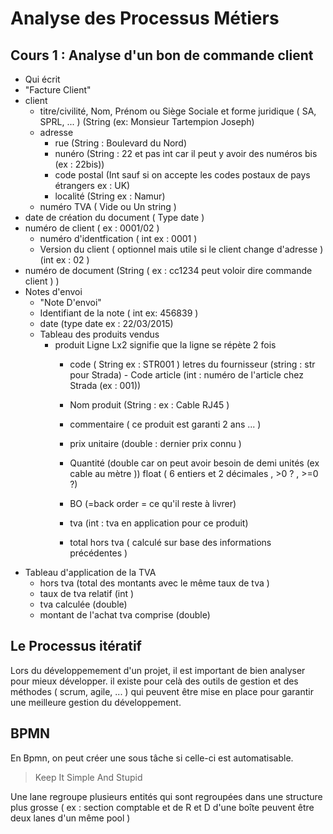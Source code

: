 # Analyse des Processus Métiers

## Cours 1 : Analyse d'un bon de commande client  
    
* Qui écrit 
* "Facture Client"
* client 
    * titre/civilité, Nom, Prénom ou Siège Sociale et forme juridique ( SA, SPRL, ... ) (String (ex: Monsieur Tartempion Joseph) 
    * adresse 
        * rue (String : Boulevard du Nord)
        * nunéro (String : 22 et pas int car il peut y avoir des numéros bis (ex : 22bis))
        * code postal (Int sauf si on accepte les codes postaux de pays étrangers ex : UK) 
        * localité (String ex : Namur)
    * numéro TVA ( Vide ou Un string )
* date de création du document ( Type date ) 
* numéro de client ( ex : 0001/02 )
    * numéro d'identfication ( int ex : 0001 )  
    * Version du client ( optionnel mais utile si le client change d'adresse ) (int ex : 02 )
* numéro de document (String ( ex : cc1234 peut voloir dire commande client ) ) 
* Notes d'envoi
    * "Note D'envoi"
    * Identifiant de la note ( int ex: 456839 ) 
    * date (type date  ex : 22/03/2015)
    * Tableau des produits vendus
        * produit Ligne Lx2 signifie que la ligne se répète 2 fois
            * code ( String ex : STR001 ) letres du fournisseur (string : str pour Strada) - Code article (int : numéro de l'article chez Strada (ex : 001))  

            * Nom produit (String :  ex : Cable RJ45 ) 
            * commentaire ( ce produit est garanti 2 ans ... ) 
            * prix unitaire (double :  dernier prix connu )
            * Quantité (double car on peut avoir besoin de demi unités (ex cable au mètre )) float ( 6 entiers et 2 décimales , >0 ? , >=0 ?)
            * BO (=back order = ce qu'il reste à livrer) 
            * tva (int : tva en application pour ce produit)
            * total hors tva ( calculé sur base des informations précédentes )
* Tableau d'application de la TVA
    * hors tva (total des montants avec le même taux de tva ) 
    * taux de tva relatif (int )
    * tva calculée (double)
    * montant de l'achat tva comprise (double)

## Le Processus itératif 

Lors du développemement d'un projet, il est important de bien analyser pour mieux développer. il existe pour celà des outils de gestion et des méthodes ( scrum, agile, ... ) qui peuvent être mise en place pour garantir une meilleure gestion du développement. 

## BPMN

En Bpmn, on peut créer une sous tâche si celle-ci est automatisable. 

> Keep It Simple And Stupid

Une lane regroupe plusieurs entités qui sont regroupées dans une structure plus grosse ( ex : section comptable et de R et D d'une boîte peuvent être deux lanes d'un même pool )
